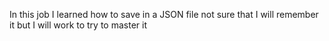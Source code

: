 In this job I learned how to save in a JSON file not sure that I will remember it but I will work to try to master it 
